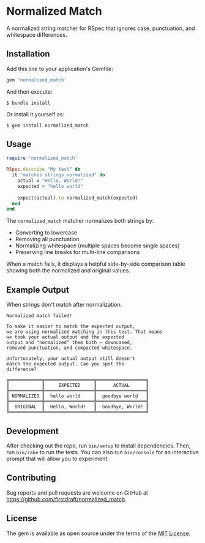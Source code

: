 # Normalized Match

A normalized string matcher for RSpec that ignores case, punctuation, and whitespace differences.

## Installation

Add this line to your application's Gemfile:

```ruby
gem 'normalized_match'
```

And then execute:

    $ bundle install

Or install it yourself as:

    $ gem install normalized_match

## Usage

```ruby
require 'normalized_match'

RSpec.describe "My test" do
  it "matches strings normalized" do
    actual = "Hello, World!"
    expected = "hello world"
    
    expect(actual).to normalized_match(expected)
  end
end
```

The `normalized_match` matcher normalizes both strings by:
- Converting to lowercase
- Removing all punctuation
- Normalizing whitespace (multiple spaces become single spaces)
- Preserving line breaks for multi-line comparisons

When a match fails, it displays a helpful side-by-side comparison table showing both the normalized and original values.

## Example Output

When strings don't match after normalization:

```
Normalized match failed!

To make it easier to match the expected output,
we are using normalized matching in this test. That means
we took your actual output and the expected
output and "normalized" them both — downcased,
removed punctuation, and compacted whitespace.

Unfortunately, your actual output still doesn't
match the expected output. Can you spot the
difference?

╔════════════╦══════════════════╦══════════════════╗
║            ║     EXPECTED     ║      ACTUAL      ║
╠════════════╬══════════════════╬══════════════════╣
║ NORMALIZED ║  hello world     ║  goodbye world   ║
╠════════════╬══════════════════╬══════════════════╣
║  ORIGINAL  ║  Hello, World!   ║  Goodbye, World! ║
╚════════════╩══════════════════╩══════════════════╝
```

## Development

After checking out the repo, run `bin/setup` to install dependencies. Then, run `bin/rake` to run the tests. You can also run `bin/console` for an interactive prompt that will allow you to experiment.

## Contributing

Bug reports and pull requests are welcome on GitHub at https://github.com/firstdraft/normalized_match.

## License

The gem is available as open source under the terms of the [MIT License](https://opensource.org/licenses/MIT).
